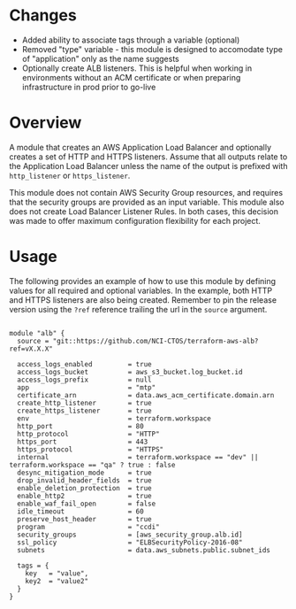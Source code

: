 # Changes
- Added ability to associate tags through a variable (optional)
- Removed "type" variable - this module is designed to accomodate type of "application" only as the name suggests
- Optionally create ALB listeners. This is helpful when working in environments without an ACM certificate or when preparing infrastructure in prod prior to go-live

# Overview
A module that creates an AWS Application Load Balancer and optionally creates a set of HTTP and HTTPS listeners. Assume that all outputs relate to the Application Load Balancer unless the name of the output is prefixed with `http_listener` or `https_listener`. 

This module does not contain AWS Security Group resources, and requires that the security groups are provided as an input variable. This module also does not create Load Balancer Listener Rules. In both cases, this decision was made to offer maximum configuration flexibility for each project.

# Usage 
The following provides an example of how to use this module by defining values for all required and optional variables. In the example, both HTTP and HTTPS listeners are also being created. Remember to pin the release version using the `?ref` reference trailing the url in the `source` argument.

<pre><code>
module "alb" {
  source = "git::https://github.com/NCI-CTOS/terraform-aws-alb?ref=vX.X.X"

  access_logs_enabled         = true 
  access_logs_bucket          = aws_s3_bucket.log_bucket.id
  access_logs_prefix          = null
  app                         = "mtp"
  certificate_arn             = data.aws_acm_certificate.domain.arn
  create_http_listener        = true 
  create_https_listener       = true
  env                         = terraform.workspace
  http_port                   = 80 
  http_protocol               = "HTTP"
  https_port                  = 443
  https_protocol              = "HTTPS"
  internal                    = terraform.workspace == "dev" || terraform.workspace == "qa" ? true : false
  desync_mitigation_mode      = true 
  drop_invalid_header_fields  = true 
  enable_deletion_protection  = true 
  enable_http2                = true 
  enable_waf_fail_open        = false 
  idle_timeout                = 60
  preserve_host_header        = true
  program                     = "ccdi" 
  security_groups             = [aws_security_group.alb.id]
  ssl_policy                  = "ELBSecurityPolicy-2016-08"
  subnets                     = data.aws_subnets.public.subnet_ids

  tags = {
    key   = "value",
    key2  = "value2"
  }
}
</code></pre>

<!-- BEGIN_TF_DOCS -->
<!-- END_TF_DOCS -->
